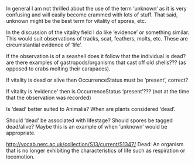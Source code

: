 In general I am not thrilled about the use of the term ‘unknown’ as it is very confusing and will easily become crammed with lots of stuff.  That said, unknown might be the best term for vitality of spores, etc.

In the discussion of the vitality field I do like ‘evidence’ or something similar.  This would suit observations of tracks, scat, feathers, molts, etc. These are circumstantial evidence of ‘life’.

If the observation is of a seashell does it follow that the individual is dead? are there examples of gastropods/organisms that cast off old shells??? (as opposed to crabs molting their carapaces).

If vitality is dead or alive then OccurrenceStatus must be ‘present’, correct?

If vitality is ‘evidence’ then is OccurrenceStatus ‘present’??? (not at the time that the observation was recorded)

Is ‘dead’ better suited to Animalia? When are plants considered ‘dead’.

Should ‘dead’ be associated with lifestage? Should spores be tagged dead/alive?  Maybe this is an example of when ‘unknown’ would be appropriate.

http://vocab.nerc.ac.uk/collection/S13/current/S1347/
Dead: An organism that is no longer exhibiting the characteristics of life such as respiration or locomotion.
